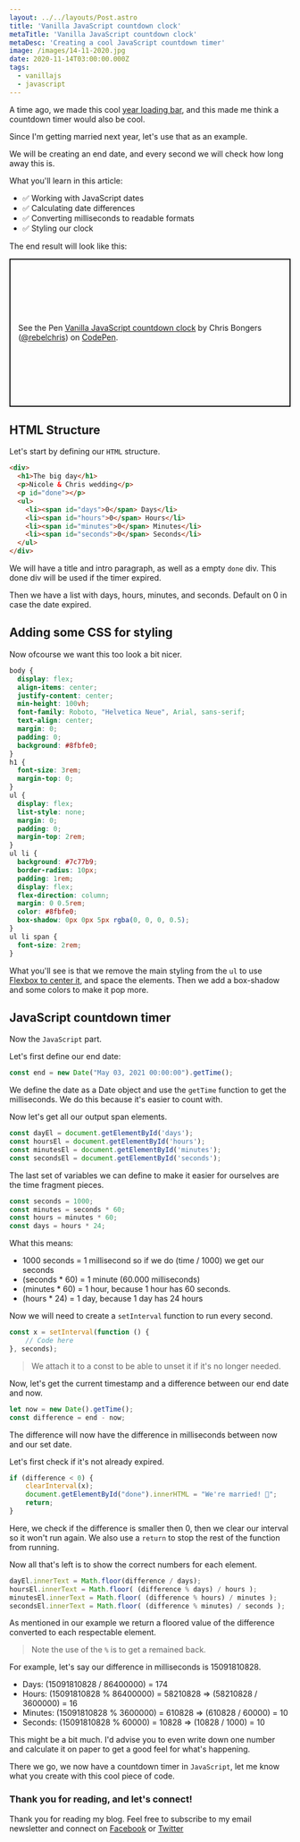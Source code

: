 ```yaml
---
layout: ../../layouts/Post.astro
title: 'Vanilla JavaScript countdown clock'
metaTitle: 'Vanilla JavaScript countdown clock'
metaDesc: 'Creating a cool JavaScript countdown timer'
image: /images/14-11-2020.jpg
date: 2020-11-14T03:00:00.000Z
tags:
  - vanillajs
  - javascript
---
```

A time ago, we made this cool [year loading bar](https://daily-dev-tips.com/posts/how-is-your-year-loading/), and this made me think a countdown timer would also be cool.

Since I'm getting married next year, let's use that as an example.

We will be creating an end date, and every second we will check how long away this is.

What you'll learn in this article:

- ✅ Working with JavaScript dates
- ✅ Calculating date differences
- ✅ Converting milliseconds to readable formats
- ✅ Styling our clock

The end result will look like this:

<p class="codepen" data-height="265" data-theme-id="dark" data-default-tab="result" data-user="rebelchris" data-slug-hash="abZRpqM" style="height: 265px; box-sizing: border-box; display: flex; align-items: center; justify-content: center; border: 2px solid; margin: 1em 0; padding: 1em;" data-pen-title="Vanilla JavaScript countdown clock">
  <span>See the Pen <a href="https://codepen.io/rebelchris/pen/abZRpqM">
  Vanilla JavaScript countdown clock</a> by Chris Bongers (<a href="https://codepen.io/rebelchris">@rebelchris</a>)
  on <a href="https://codepen.io">CodePen</a>.</span>
</p>
<script async src="https://static.codepen.io/assets/embed/ei.js"></script>

## HTML Structure

Let's start by defining our `HTML` structure.

```html
<div>
  <h1>The big day</h1>
  <p>Nicole & Chris wedding</p>
  <p id="done"></p>
  <ul>
    <li><span id="days">0</span> Days</li>
    <li><span id="hours">0</span> Hours</li>
    <li><span id="minutes">0</span> Minutes</li>
    <li><span id="seconds">0</span> Seconds</li>
  </ul>
</div>
```

We will have a title and intro paragraph, as well as a empty `done` div. 
This done div will be used if the timer expired.

Then we have a list with days, hours, minutes, and seconds.
Default on 0 in case the date expired.

## Adding some CSS for styling

Now ofcourse we want this too look a bit nicer.

```css
body {
  display: flex;
  align-items: center;
  justify-content: center;
  min-height: 100vh;
  font-family: Roboto, "Helvetica Neue", Arial, sans-serif;
  text-align: center;
  margin: 0;
  padding: 0;
  background: #8fbfe0;
}
h1 {
  font-size: 3rem;
  margin-top: 0;
}
ul {
  display: flex;
  list-style: none;
  margin: 0;
  padding: 0;
  margin-top: 2rem;
}
ul li {
  background: #7c77b9;
  border-radius: 10px;
  padding: 1rem;
  display: flex;
  flex-direction: column;
  margin: 0 0.5rem;
  color: #8fbfe0;
  box-shadow: 0px 0px 5px rgba(0, 0, 0, 0.5);
}
ul li span {
  font-size: 2rem;
}
```

What you'll see is that we remove the main styling from the `ul` to use [Flexbox to center it](https://daily-dev-tips.com/posts/css-flexbox-most-easy-center-vertical-and-horizontal/), and space the elements.
Then we add a box-shadow and some colors to make it pop more.

## JavaScript countdown timer

Now the `JavaScript` part.

Let's first define our end date:

```js
const end = new Date("May 03, 2021 00:00:00").getTime();
```

We define the date as a Date object and use the `getTime` function to get the milliseconds. We do this because it's easier to count with.

Now let's get all our output span elements.

```js
const dayEl = document.getElementById('days');
const hoursEl = document.getElementById('hours');
const minutesEl = document.getElementById('minutes');
const secondsEl = document.getElementById('seconds');
```

The last set of variables we can define to make it easier for ourselves are the time fragment pieces.

```js
const seconds = 1000;
const minutes = seconds * 60;
const hours = minutes * 60;
const days = hours * 24;
```

What this means:

- 1000 seconds = 1 millisecond so if we do (time / 1000) we get our seconds
- (seconds * 60) = 1 minute (60.000 milliseconds)
- (minutes * 60) = 1 hour, because 1 hour has 60 seconds.
- (hours * 24) = 1 day, because 1 day has 24 hours

Now we will need to create a `setInterval` function to run every second.

```js
const x = setInterval(function () {
	// Code here
}, seconds);
```

> We attach it to a const to be able to unset it if it's no longer needed.

Now, let's get the current timestamp and a difference between our end date and now.

```js
let now = new Date().getTime();
const difference = end - now;
```

The difference will now have the difference in milliseconds between now and our set date.

Let's first check if it's not already expired.

```js
if (difference < 0) {
	clearInterval(x);
	document.getElementById("done").innerHTML = "We're married! 🎉";
	return;
}
```

Here, we check if the difference is smaller then 0, then we clear our interval so it won't run again.
We also use a `return` to stop the rest of the function from running.

Now all that's left is to show the correct numbers for each element.

```js
dayEl.innerText = Math.floor(difference / days);
hoursEl.innerText = Math.floor( (difference % days) / hours );
minutesEl.innerText = Math.floor( (difference % hours) / minutes );
secondsEl.innerText = Math.floor( (difference % minutes) / seconds );  
```

As mentioned in our example we return a floored value of the difference converted to each respectable element.

> Note the use of the `%` is to get a remained back.

For example, let's say our difference in milliseconds is 15091810828.

- Days: (15091810828 / 86400000) = 174
- Hours: (15091810828 % 86400000) = 58210828 => (58210828 / 3600000) = 16
- Minutes: (15091810828 % 3600000) = 610828 => (610828 / 60000) = 10
- Seconds: (15091810828 % 60000) = 10828 => (10828 / 1000) = 10

This might be a bit much. I'd advise you to even write down one number and calculate it on paper to get a good feel for what's happening.

There we go, we now have a countdown timer in `JavaScript`, let me know what you create with this cool piece of code.

### Thank you for reading, and let's connect!

Thank you for reading my blog. Feel free to subscribe to my email newsletter and connect on [Facebook](https://www.facebook.com/DailyDevTipsBlog) or [Twitter](https://twitter.com/DailyDevTips1)
